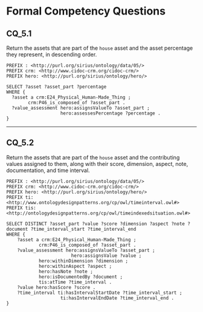 # Formal Competency Questions
## CQ_5.1
Return the assets that are part of the `house` asset and the asset percentage they represent, in descending order.

```SPARQL
PREFIX : <http://purl.org/sirius/ontology/data/05/>
PREFIX crm: <http://www.cidoc-crm.org/cidoc-crm/>
PREFIX hero: <http://purl.org/sirius/ontology/hero/>

SELECT ?asset ?asset_part ?percentage
WHERE {
  ?asset a crm:E24_Physical_Human-Made_Thing ;
        crm:P46_is_composed_of ?asset_part .
  ?value_assessment hero:assignsValueTo ?asset_part ;
                    hero:assessesPercentage ?percentage .
}
```

***

## CQ_5.2
Return the assets that are part of the `house` asset and the contributing values assigned to them, along with their score, dimension, aspect, note, documentation, and time interval.

```SPARQL
PREFIX : <http://purl.org/sirius/ontology/data/05/>
PREFIX crm: <http://www.cidoc-crm.org/cidoc-crm/>
PREFIX hero: <http://purl.org/sirius/ontology/hero/>
PREFIX ti: <http://www.ontologydesignpatterns.org/cp/owl/timeinterval.owl#>
PREFIX tis: <http://ontologydesignpatterns.org/cp/owl/timeindexedsituation.owl#>

SELECT DISTINCT ?asset_part ?value ?score ?dimension ?aspect ?note ?document ?time_interval_start ?time_interval_end
WHERE {
    ?asset a crm:E24_Physical_Human-Made_Thing ;
            crm:P46_is_composed_of ?asset_part .
    ?value_assessment hero:assignsValueTo ?asset_part ;
                        hero:assignsValue ?value ;
            hero:withinDimension ?dimension ;
            hero:withinAspect ?aspect ;
            hero:hasNote ?note ;
            hero:isDocumentedBy ?document ;
            tis:atTime ?time_interval .
    ?value hero:hasScore ?score .
    ?time_interval ti:hasIntervalStartDate ?time_interval_start ;
                    ti:hasIntervalEndDate ?time_interval_end .
}
```
